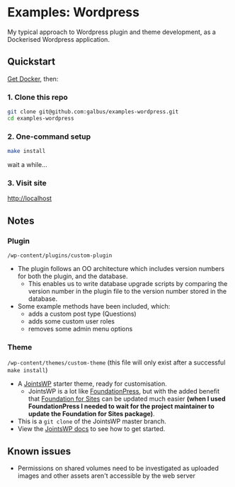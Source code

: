 # Examples: Wordpress

My typical approach to Wordpress plugin and theme development, as a Dockerised Wordpress application.

## Quickstart

[Get Docker](https://www.docker.com/get-docker), then:

### 1. Clone this repo

```bash
git clone git@github.com:galbus/examples-wordpress.git
cd examples-wordpress
```

### 2. One-command setup

```bash
make install
```

wait a while...

### 3. Visit site

[http://localhost](http://localhost)

## Notes

### Plugin

`/wp-content/plugins/custom-plugin`

* The plugin follows an OO architecture which includes version numbers for both the plugin, and the database.
  * This enables us to write database upgrade scripts by comparing the version number in the plugin file to the version number stored in the database.
* Some example methods have been included, which:
  * adds a custom post type (Questions)
  * adds some custom user roles
  * removes some admin menu options

### Theme

`/wp-content/themes/custom-theme`
(this file will only exist after a successful `make install`)

* A [JointsWP](http://jointswp.com/) starter theme, ready for customisation.
  * JointsWP is a lot like [FoundationPress](https://foundationpress.olefredrik.com/), but with the added benefit that [Foundation for Sites](https://foundation.zurb.com/sites.html) can be updated much easier __(when I used FoundationPress I needed to wait for the project maintainer to update the Foundation for Sites package)__.
* This is a `git clone` of the JointsWP master branch.
* View the [JointsWP docs](http://jointswp.com/docs/) to see how to get started.

## Known issues

* Permissions on shared volumes need to be investigated as uploaded images and other assets aren't accessible by the web server
